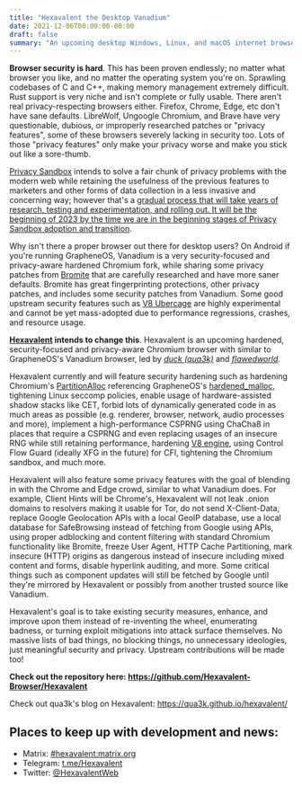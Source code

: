 ```yaml
---
title: "Hexavalent the Desktop Vanadium"
date: 2021-12-06T00:00:00-00:00
draft: false
summary: "An upcoming desktop Windows, Linux, and macOS internet browser, focused on security and privacy."
---
```


**Browser security is hard**. This has been proven endlessly; no matter what browser you like, and no matter the operating system you're on. Sprawling codebases of C and C++, making memory management extremely difficult. Rust support is very niche and isn't complete or fully usable. There aren't real privacy-respecting browsers either. Firefox, Chrome, Edge, etc don't have sane defaults. LibreWolf, Ungoogle Chromium, and Brave have very questionable, dubious, or improperly researched patches or "privacy features", some of these browsers severely lacking in security too. Lots of those "privacy features" only make your privacy worse and make you stick out like a sore-thumb.

[Privacy Sandbox](https://privacysandbox.com/) intends to solve a fair chunk of privacy problems with the modern web while retaining the usefulness of the previous features to marketers and other forms of data collection in a less invasive and concerning way; however that's a [gradual process that will take years of research, testing and experimentation, and rolling out. It will be the beginning of 2023 by the time we are in the beginning stages of Privacy Sandbox adoption and transition](https://privacysandbox.com/timeline/).

Why isn't there a proper browser out there for desktop users? On Android if you're running GrapheneOS, Vanadium is a very security-focused and privacy-aware hardened Chromium fork, while sharing some privacy patches from [Bromite](https://github.com/bromite/bromite) that are carefully researched and have more saner defaults. Bromite has great fingerprinting protections, other privacy patches, and includes some security patches from Vanadium. Some good upstream security features such as [V8 Ubercage](https://twitter.com/5aelo/status/1450862485070827533) are highly experimental and cannot be yet mass-adopted due to performance regressions, crashes, and resource usage.

**[Hexavalent](https://hexavalent.org/) intends to change this**. Hexavalent is an upcoming hardened, security-focused and privacy-aware Chromium browser with similar to GrapheneOS's Vanadium browser, led by _[duck (qua3k)](https://github.com/qua3k)_ and _[flawedworld](https://github.com/flawedworld)_.

Hexavalent currently and will feature security hardening such as hardening Chromium's [PartitionAlloc](https://chromium.googlesource.com/chromium/src/+/refs/heads/main/base/allocator/partition_allocator/PartitionAlloc.md) referencing GrapheneOS's [hardened_malloc](https://github.com/GrapheneOS/hardened_malloc), tightening Linux seccomp policies, enable usage of hardware-assisted shadow stacks like CET, forbid lots of dynamically generated code in as much areas as possible (e.g. renderer, browser, network, audio processes and more), implement a high-performance CSPRNG using ChaCha8 in places that require a CSPRNG and even replacing usages of an insecure RNG while still retaining performance, hardening [V8 engine](https://v8.dev/), using Control Flow Guard (ideally XFG in the future) for CFI, tightening the Chromium sandbox, and much more.

Hexavalent will also feature some privacy features with the goal of blending in with the Chrome and Edge crowd, similar to what Vanadium does. For example, Client Hints will be Chrome's, Hexavalent will not leak .onion domains to resolvers making it usable for Tor, do not send X-Client-Data, replace Google Geolocation APIs with a local GeoIP database, use a local database for SafeBrowsing instead of fetching from Google using APIs, using proper adblocking and content filtering with standard Chromium functionality like Bromite, freeze User Agent, HTTP Cache Partitioning, mark insecure (HTTP) origins as dangerous instead of insecure including mixed content and forms, disable hyperlink auditing, and more. Some critical things such as component updates will still be fetched by Google until they're mirrored by Hexavalent or possibly from another trusted source like Vanadium.

Hexavalent's goal is to take existing security measures, enhance, and improve upon them instead of re-inventing the wheel, enumerating badness, or turning exploit mitigations into attack surface themselves. No massive lists of bad things, no blocking things, no unnecessary ideologies, just meaningful security and privacy. Upstream contributions will be made too!

**Check out the repository here: https://github.com/Hexavalent-Browser/Hexavalent**

Check out qua3k's blog on Hexavalent: https://qua3k.github.io/hexavalent/

## Places to keep up with development and news:

- Matrix: [#hexavalent:matrix.org](https://app.element.io/#/room/%23hexavalent:matrix.org)
- Telegram: [t.me/Hexavalent](https://t.me/Hexavalent)
- Twitter: [@HexavalentWeb](https://twitter.com/HexavalentWeb)
